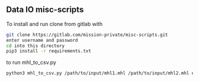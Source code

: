 ## Data IO misc-scripts

To install and run clone from gitlab with 
```bash 
git clone https://gitlab.com/mission-private/misc-scripts.git
enter username and password
cd into this directory
pip3 install -r requirements.txt
```

to run mhl_to_csv.py
```bash
python3 mhl_to_csv.py /path/to/input/mhl1.mhl /path/to/input/mhl2.mhl etc
```